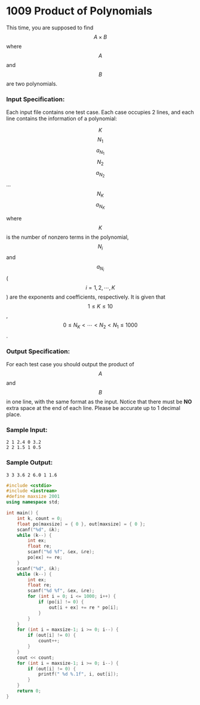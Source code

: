# 1009 Product of Polynomials
This time, you are supposed to find $$A\times B$$ where $$A$$ and $$B$$ are two polynomials.

### Input Specification:

Each input file contains one test case. Each case occupies 2 lines, and each line contains the information of a polynomial:

$$K$$ $$N_1$$ $$a_{N_1}$$ $$N_2$$ $$a_{N_2}$$ ... $$N_K$$ $$a_{N_K}$$

where $$K$$ is the number of nonzero terms in the polynomial, $$N_i$$ and $$a_{N_i}$$ ($$i=1, 2, \cdots , K$$) are the exponents and coefficients, respectively.  It is given that $$1\le K \le 10$$, $$0 \le N_K < \cdots < N_2 < N_1 \le 1000$$.  


### Output Specification:

For each test case you should output the product of $$A$$ and $$B$$ in one line, with the same format as the input.  Notice that there must be **NO** extra space at the end of each line.  Please be accurate up to 1 decimal place. 

### Sample Input:
```in
2 1 2.4 0 3.2
2 2 1.5 1 0.5
```

### Sample Output:
```out
3 3 3.6 2 6.0 1 1.6
```

```cpp
#include <cstdio>
#include <iostream>
#define maxsize 2001
using namespace std;

int main() {
	int k, count = 0;
	float po[maxsize] = { 0 }, out[maxsize] = { 0 };
	scanf("%d", &k);
	while (k--) {
		int ex;
		float re;
		scanf("%d %f", &ex, &re);
		po[ex] += re;
	}
	scanf("%d", &k);
	while (k--) {
		int ex;
		float re;
		scanf("%d %f", &ex, &re);
		for (int i = 0; i <= 1000; i++) {
			if (po[i] != 0) {
				out[i + ex] += re * po[i];
			}
		}
	}
	for (int i = maxsize-1; i >= 0; i--) {
		if (out[i] != 0) {
			count++;
		}
	}
	cout << count;
	for (int i = maxsize-1; i >= 0; i--) {
		if (out[i] != 0) {
			printf(" %d %.1f", i, out[i]);
		}
	}
	return 0;
}
```